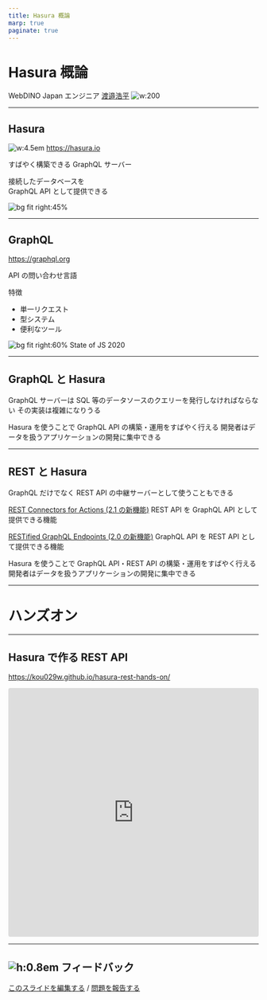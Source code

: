 ```yaml
---
title: Hasura 概論
marp: true
paginate: true
---
```


# Hasura 概論

WebDINO Japan エンジニア
[渡邉浩平](https://github.com/kou029w)
![w:200](https://github.com/kou029w.png)

<script>
window.addEventListener("DOMContentLoaded", function () {
  document.querySelectorAll("a")?.forEach(function (a) {
    a.setAttribute("target", "_blank");
    a.setAttribute("rel", "noreferrer");
  });
});
</script>

---

## Hasura

![w:4.5em](https://cdnjs.cloudflare.com/ajax/libs/simple-icons/5.7.0/hasura.svg)
https://hasura.io

すばやく構築できる GraphQL サーバー

接続したデータベースを\
GraphQL API として提供できる

![bg fit right:45%](https://ptuml.hackmd.io/svg/JOvB2i9044JtVOg-G2uW8X42YWJ3a1DqneRucKzwkXVUFgEek2lg5OzgYvAeXGSMNeoZPoZtQyma532acFmiAJ2g6CC-PsnsUAHYGhZ1Wr2UNO_EM9xmgUkW8wM92jV9wFels3R_u1NVmbh_XATnEECmtTWhj1mlzHUi)

---

## GraphQL

https://graphql.org

API の問い合わせ言語

特徴

- 単一リクエスト
- 型システム
- 便利なツール

![bg fit right:60% State of JS 2020](https://stateofx-images.netlify.app/captures/js2020/en-US/datalayer_experience_ranking.png)

<!-- _footer: 図の出典: "State of JS 2020" データ層 https://2020.stateofjs.com/ja-JP/technologies/datalayer/ -->

---

## GraphQL と Hasura

GraphQL サーバーは SQL 等のデータソースのクエリーを発行しなければならない
その実装は複雑になりうる

Hasura を使うことで GraphQL API の構築・運用をすばやく行える
開発者はデータを扱うアプリケーションの開発に集中できる

---

## REST と Hasura

GraphQL だけでなく REST API の中継サーバーとして使うこともできる

[REST Connectors for Actions (2.1 の新機能)](https://hasura.io/docs/latest/graphql/core/actions/rest-connectors.html)
REST API を GraphQL API として提供できる機能

[RESTified GraphQL Endpoints (2.0 の新機能)](https://hasura.io/docs/latest/graphql/core/api-reference/restified.html)
GraphQL API を REST API として提供できる機能

Hasura を使うことで GraphQL API・REST API の構築・運用をすばやく行える
開発者はデータを扱うアプリケーションの開発に集中できる

---

# ハンズオン

---

## Hasura で作る REST API

https://kou029w.github.io/hasura-rest-hands-on/

<iframe
  src="https://codesandbox.io/embed/github/kou029w/hasura-rest-hands-on/tree/main/frontend?codemirror=1&hidenavigation=1&view=preview&module=/src/App.vue"
  style="
    width: 100%;
    height: 500px;
    border: 0;
    border-radius: 4px;
    overflow: hidden;
  "
  title="vue3-hasura-rest"
  sandbox="allow-forms allow-modals allow-popups allow-presentation allow-same-origin allow-scripts"
></iframe>

---

## ![h:0.8em][github.svg] フィードバック

[このスライドを編集する](https://github.com/kou029w/intro-to-hasura/edit/main/README.md) / [問題を報告する](https://github.com/kou029w/intro-to-hasura/issues/new)

[github.svg]: https://cdnjs.cloudflare.com/ajax/libs/simple-icons/5.7.0/github.svg
